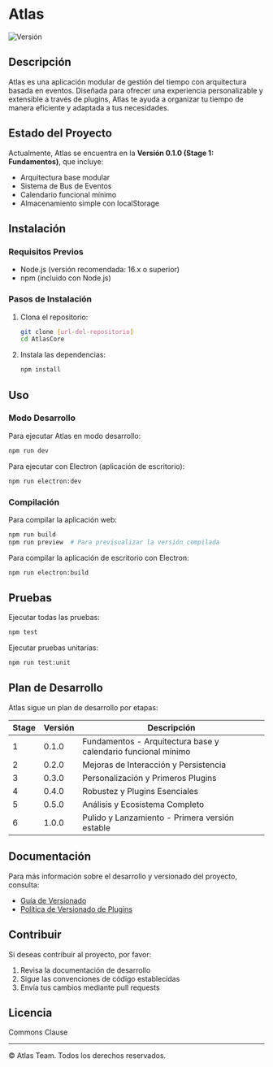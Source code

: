 # Atlas

![Versión](https://img.shields.io/badge/versión-0.1.0-blue)

## Descripción

Atlas es una aplicación modular de gestión del tiempo con arquitectura basada en eventos. Diseñada para ofrecer una experiencia personalizable y extensible a través de plugins, Atlas te ayuda a organizar tu tiempo de manera eficiente y adaptada a tus necesidades.

## Estado del Proyecto

Actualmente, Atlas se encuentra en la **Versión 0.1.0 (Stage 1: Fundamentos)**, que incluye:

- Arquitectura base modular
- Sistema de Bus de Eventos
- Calendario funcional mínimo
- Almacenamiento simple con localStorage

## Instalación

### Requisitos Previos

- Node.js (versión recomendada: 16.x o superior)
- npm (incluido con Node.js)

### Pasos de Instalación

1. Clona el repositorio:
   ```bash
   git clone [url-del-repositorio]
   cd AtlasCore
   ```

2. Instala las dependencias:
   ```bash
   npm install
   ```

## Uso

### Modo Desarrollo

Para ejecutar Atlas en modo desarrollo:

```bash
npm run dev
```

Para ejecutar con Electron (aplicación de escritorio):

```bash
npm run electron:dev
```

### Compilación

Para compilar la aplicación web:

```bash
npm run build
npm run preview  # Para previsualizar la versión compilada
```

Para compilar la aplicación de escritorio con Electron:

```bash
npm run electron:build
```

## Pruebas

Ejecutar todas las pruebas:

```bash
npm test
```

Ejecutar pruebas unitarias:

```bash
npm run test:unit
```

## Plan de Desarrollo

Atlas sigue un plan de desarrollo por etapas:

| Stage | Versión | Descripción |
|-------|---------|-------------|
| 1     | 0.1.0   | Fundamentos - Arquitectura base y calendario funcional mínimo |
| 2     | 0.2.0   | Mejoras de Interacción y Persistencia |
| 3     | 0.3.0   | Personalización y Primeros Plugins |
| 4     | 0.4.0   | Robustez y Plugins Esenciales |
| 5     | 0.5.0   | Análisis y Ecosistema Completo |
| 6     | 1.0.0   | Pulido y Lanzamiento - Primera versión estable |

## Documentación

Para más información sobre el desarrollo y versionado del proyecto, consulta:

- [Guía de Versionado](docs/dev/guide-versions.md)
- [Política de Versionado de Plugins](docs/dev/plugin-versioning.md)

## Contribuir

Si deseas contribuir al proyecto, por favor:

1. Revisa la documentación de desarrollo
2. Sigue las convenciones de código establecidas
3. Envía tus cambios mediante pull requests

## Licencia

Commons Clause	

---

© Atlas Team. Todos los derechos reservados.